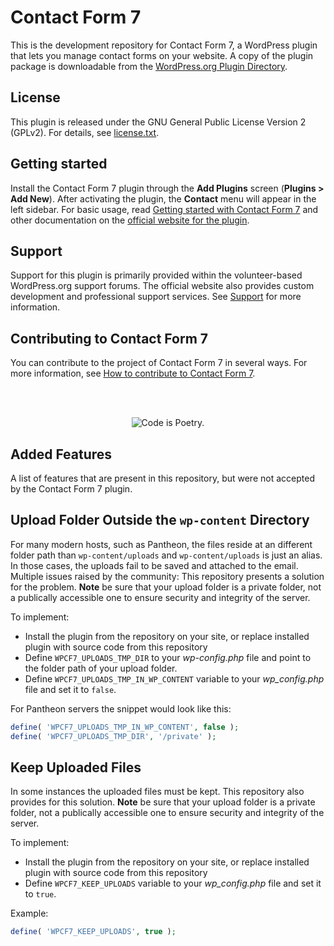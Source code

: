 Contact Form 7
==============

This is the development repository for Contact Form 7, a WordPress plugin that lets you manage contact forms on your website. A copy of the plugin package is downloadable from the [WordPress.org Plugin Directory](https://wordpress.org/plugins/contact-form-7/).


License
-------

This plugin is released under the GNU General Public License Version 2 (GPLv2). For details, see [license.txt](license.txt).


Getting started
---------------

Install the Contact Form 7 plugin through the **Add Plugins** screen (**Plugins > Add New**). After activating the plugin, the **Contact** menu will appear in the left sidebar. For basic usage, read [Getting started with Contact Form 7](https://contactform7.com/getting-started-with-contact-form-7/) and other documentation on the [official website for the plugin](https://contactform7.com/).


Support
-------

Support for this plugin is primarily provided within the volunteer-based WordPress.org support forums. The official website also provides custom development and professional support services. See [Support](https://contactform7.com/support/) for more information.


Contributing to Contact Form 7
------------------------------

You can contribute to the project of Contact Form 7 in several ways. For more information, see [How to contribute to Contact Form 7](https://contactform7.com/contributing/).


<br/><br/><p align="center"><img src="https://s.w.org/style/images/codeispoetry.png?1" alt="Code is Poetry." /></p>


Added Features
--------------

A list of features that are present in this repository, but were not accepted by the Contact Form 7 plugin.

## Upload Folder Outside the `wp-content` Directory
For many modern hosts, such as Pantheon, the files reside at an different folder path than `wp-content/uploads` and `wp-content/uploads` is just an alias. In those cases, the uploads fail to be saved and attached to the email. Multiple issues raised by the community:
This repository presents a solution for the problem. **Note** be sure that your upload folder is a private folder, not a publically accessible one to ensure security and integrity of the server. 

To implement:
* Install the plugin from the repository on your site, or replace installed plugin with source code from this repository
* Define `WPCF7_UPLOADS_TMP_DIR` to your _wp-config.php_ file and point to the folder path of your upload folder.
* Define `WPCF7_UPLOADS_TMP_IN_WP_CONTENT` variable to your _wp_config.php_ file and set it to `false`.

For Pantheon servers the snippet would look like this:
```php
define( 'WPCF7_UPLOADS_TMP_IN_WP_CONTENT', false );
define( 'WPCF7_UPLOADS_TMP_DIR', '/private' );
```

## Keep Uploaded Files
In some instances the uploaded files must be kept. This repository also provides for this solution.
**Note** be sure that your upload folder is a private folder, not a publically accessible one to ensure security and integrity of the server. 


To implement:
* Install the plugin from the repository on your site, or replace installed plugin with source code from this repository
* Define `WPCF7_KEEP_UPLOADS` variable to your _wp_config.php_ file and set it to `true`.

Example:
```php
define( 'WPCF7_KEEP_UPLOADS', true );
```
